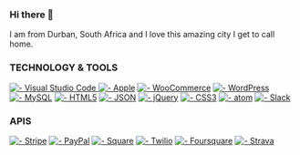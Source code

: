 ### Hi there 👋

I am from Durban, South Africa and I love this amazing city I get to call home.

### TECHNOLOGY & TOOLS 
[![  - Visual Studio Code](https://img.shields.io/badge/_-Visual_Studio_Code-013243?style=for-the-badge&logo=Visual+Studio+Code&logoColor=white) ![  - Apple](https://img.shields.io/badge/_-Apple-013243?style=for-the-badge&logo=Apple&logoColor=white)](https://github.com/robindevitt/)
 [![  - WooCommerce](https://img.shields.io/badge/_-WooCommerce-013243?style=for-the-badge&logo=woo&logoColor=white)](https://github.com/robindevitt/) [![  - WordPress](https://img.shields.io/badge/_-WordPress-013243?style=for-the-badge&logo=WordPress&logoColor=white)](https://github.com/robindevitt/) [![  - MySQL](https://img.shields.io/badge/_-MySQL-013243?style=for-the-badge&logo=MySQL&logoColor=white)](https://github.com/robindevitt/) [![  - HTML5](https://img.shields.io/badge/_-HTML5-013243?style=for-the-badge&logo=HTML5&logoColor=white)](https://github.com/robindevitt/)
[![  - JSON](https://img.shields.io/badge/_-JSON-013243?style=for-the-badge&logo=JSON&logoColor=white)](https://github.com/robindevitt/) [![  - jQuery](https://img.shields.io/badge/_-jQuery-013243?style=for-the-badge&logo=jQuery&logoColor=white)](https://github.com/robindevitt/) [![  - CSS3](https://img.shields.io/badge/_-CSS3-013243?style=for-the-badge&logo=CSS3&logoColor=white)](https://github.com/robindevitt/) [![  - atom](https://img.shields.io/badge/_-atom-013243?style=for-the-badge&logo=atom&logoColor=white)](https://github.com/robindevitt/) [![  - Slack](https://img.shields.io/badge/_-Slack-013243?style=for-the-badge&logo=Slack&logoColor=white)](https://github.com/robindevitt/)






### APIS
[![  - Stripe](https://img.shields.io/badge/_-Stripe-013243?style=for-the-badge&logo=Stripe&logoColor=white)](https://github.com/robindevitt/) [![  - PayPal](https://img.shields.io/badge/_-PayPal-013243?style=for-the-badge&logo=PayPal&logoColor=white)](https://github.com/robindevitt/) [![  - Square](https://img.shields.io/badge/_-Square-013243?style=for-the-badge&logo=Square&logoColor=white)](https://github.com/robindevitt/) [![  - Twilio](https://img.shields.io/badge/_-Twilio-013243?style=for-the-badge&logo=Twilio&logoColor=white)](https://github.com/robindevitt/) [![  - Foursquare](https://img.shields.io/badge/_-Foursquare-013243?style=for-the-badge&logo=Foursquare&logoColor=white)](https://github.com/robindevitt/) [![  - Strava](https://img.shields.io/badge/_-Strava-013243?style=for-the-badge&logo=Strava&logoColor=white)](https://github.com/robindevitt/)



<!--
**robindevitt/robindevitt** is a ✨ _special_ ✨ repository because its `README.md` (this file) appears on your GitHub profile.

Here are some ideas to get you started:

- 🔭 I’m currently working on ...
- 🌱 I’m currently learning ...
- 👯 I’m looking to collaborate on ...
- 🤔 I’m looking for help with ...
- 💬 Ask me about ...
- 📫 How to reach me: ...
- 😄 Pronouns: ...
- ⚡ Fun fact: ...
-->
